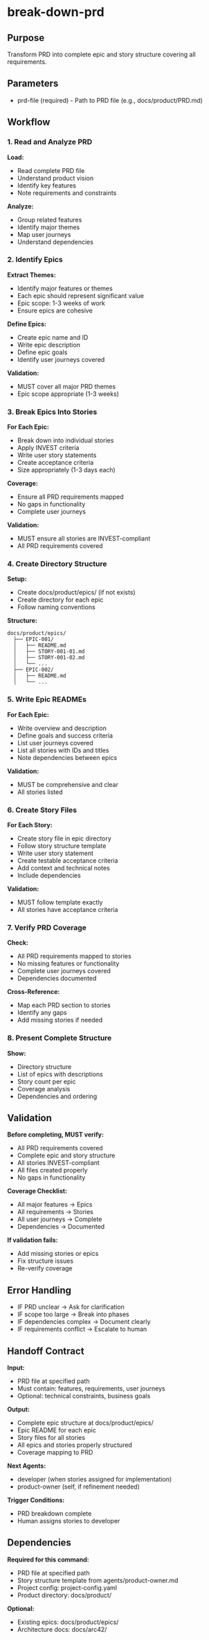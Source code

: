 # break-down-prd

## Purpose
Transform PRD into complete epic and story structure covering all requirements.

## Parameters
- prd-file (required) - Path to PRD file (e.g., docs/product/PRD.md)

## Workflow

### 1. Read and Analyze PRD

**Load:**
- Read complete PRD file
- Understand product vision
- Identify key features
- Note requirements and constraints

**Analyze:**
- Group related features
- Identify major themes
- Map user journeys
- Understand dependencies

### 2. Identify Epics

**Extract Themes:**
- Identify major features or themes
- Each epic should represent significant value
- Epic scope: 1-3 weeks of work
- Ensure epics are cohesive

**Define Epics:**
- Create epic name and ID
- Write epic description
- Define epic goals
- Identify user journeys covered

**Validation:**
- MUST cover all major PRD themes
- Epic scope appropriate (1-3 weeks)

### 3. Break Epics Into Stories

**For Each Epic:**
- Break down into individual stories
- Apply INVEST criteria
- Write user story statements
- Create acceptance criteria
- Size appropriately (1-3 days each)

**Coverage:**
- Ensure all PRD requirements mapped
- No gaps in functionality
- Complete user journeys

**Validation:**
- MUST ensure all stories are INVEST-compliant
- All PRD requirements covered

### 4. Create Directory Structure

**Setup:**
- Create docs/product/epics/ (if not exists)
- Create directory for each epic
- Follow naming conventions

**Structure:**
```
docs/product/epics/
  ├── EPIC-001/
  │   ├── README.md
  │   ├── STORY-001-01.md
  │   ├── STORY-001-02.md
  │   └── ...
  ├── EPIC-002/
  │   ├── README.md
  │   └── ...
```

### 5. Write Epic READMEs

**For Each Epic:**
- Write overview and description
- Define goals and success criteria
- List user journeys covered
- List all stories with IDs and titles
- Note dependencies between epics

**Validation:**
- MUST be comprehensive and clear
- All stories listed

### 6. Create Story Files

**For Each Story:**
- Create story file in epic directory
- Follow story structure template
- Write user story statement
- Create testable acceptance criteria
- Add context and technical notes
- Include dependencies

**Validation:**
- MUST follow template exactly
- All stories have acceptance criteria

### 7. Verify PRD Coverage

**Check:**
- All PRD requirements mapped to stories
- No missing features or functionality
- Complete user journeys covered
- Dependencies documented

**Cross-Reference:**
- Map each PRD section to stories
- Identify any gaps
- Add missing stories if needed

### 8. Present Complete Structure

**Show:**
- Directory structure
- List of epics with descriptions
- Story count per epic
- Coverage analysis
- Dependencies and ordering

## Validation

**Before completing, MUST verify:**
- All PRD requirements covered
- Complete epic and story structure
- All stories INVEST-compliant
- All files created properly
- No gaps in functionality

**Coverage Checklist:**
- All major features → Epics
- All requirements → Stories
- All user journeys → Complete
- Dependencies → Documented

**If validation fails:**
- Add missing stories or epics
- Fix structure issues
- Re-verify coverage

## Error Handling

- IF PRD unclear → Ask for clarification
- IF scope too large → Break into phases
- IF dependencies complex → Document clearly
- IF requirements conflict → Escalate to human

## Handoff Contract

**Input:**
- PRD file at specified path
- Must contain: features, requirements, user journeys
- Optional: technical constraints, business goals

**Output:**
- Complete epic structure at docs/product/epics/
- Epic README for each epic
- Story files for all stories
- All epics and stories properly structured
- Coverage mapping to PRD

**Next Agents:**
- developer (when stories assigned for implementation)
- product-owner (self, if refinement needed)

**Trigger Conditions:**
- PRD breakdown complete
- Human assigns stories to developer

## Dependencies

**Required for this command:**
- PRD file at specified path
- Story structure template from agents/product-owner.md
- Project config: project-config.yaml
- Product directory: docs/product/

**Optional:**
- Existing epics: docs/product/epics/
- Architecture docs: docs/arc42/
